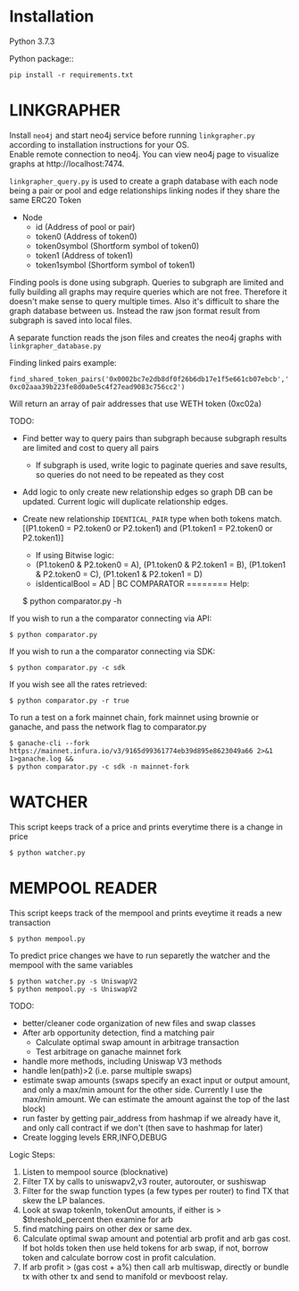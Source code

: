 Installation
========
Python 3.7.3

Python package::

    pip install -r requirements.txt


LINKGRAPHER
=========

Install `neo4j` and start neo4j service before running `linkgrapher.py` according to installation instructions for your OS.  
Enable remote connection to neo4j. You can view neo4j page to visualize graphs at http://localhost:7474.

`linkgrapher_query.py` is used to create a graph database with each node being a pair or pool and edge relationships linking nodes if they share the same ERC20 Token

- Node
  - id (Address of pool or pair)
  - token0 (Address of token0)
  - token0symbol (Shortform symbol of token0)
  - token1 (Address of token1)
  - token1symbol (Shortform symbol of token1)

Finding pools is done using subgraph. Queries to subgraph are limited and fully building all graphs may require queries which are not free. Therefore it doesn't make sense to query multiple times. Also it's difficult to share the graph database between us. Instead the raw json format result from subgraph is saved into local files.

A separate function reads the json files and creates the neo4j graphs with `linkgrapher_database.py`

Finding linked pairs example:

`find_shared_token_pairs('0x0002bc7e2db8df0f26b6db17e1f5e661cb07ebcb','0xc02aaa39b223fe8d0a0e5c4f27ead9083c756cc2')`

Will return an array of pair addresses that use WETH token (0xc02a)

TODO:
 * Find better way to query pairs than subgraph because subgraph results are limited and cost to query all pairs
   * If subgraph is used, write logic to paginate queries and save results, so queries do not need to be repeated as they cost
 * Add logic to only create new relationship edges so graph DB can be updated. Current logic will duplicate relationship edges.
 * Create new relationship `IDENTICAL_PAIR` type when both tokens match. [(P1.token0 = P2.token0 or P2.token1) and (P1.token1 = P2.token0 or P2.token1)]
   * If using Bitwise logic:
   * (P1.token0 & P2.token0 = A), (P1.token0 & P2.token1 = B), (P1.token1 & P2.token0 = C), (P1.token1 & P2.token1 = D)
   * isIdenticalBool = AD | BC 
COMPARATOR
========
Help:

    $ python comparator.py -h

If you wish to run a the comparator connecting via API:

    $ python comparator.py

If you wish to run a the comparator connecting via SDK:

    $ python comparator.py -c sdk

If you wish see all the rates retrieved:

    $ python comparator.py -r true

To run a test on a fork mainnet chain, fork mainnet using brownie or ganache, and pass the network flag to comparator.py

    $ ganache-cli --fork https://mainnet.infura.io/v3/9165d99361774eb39d895e8623049a66 2>&1 1>ganache.log &&
    $ python comparator.py -c sdk -n mainnet-fork


WATCHER
========
This script keeps track of a price and prints everytime there is a change in price

    $ python watcher.py


MEMPOOL READER
========
This script keeps track of the mempool and prints eveytime it reads a new transaction

    $ python mempool.py


To predict price changes we have to run separetly the watcher and the mempool with the same variables

    $ python watcher.py -s UniswapV2
    $ python mempool.py -s UniswapV2


TODO:

- better/cleaner code organization of new files and swap classes
- After arb opportunity detection, find a matching pair
  - Calculate optimal swap amount in arbitrage transaction
  - Test arbitrage on ganache mainnet fork
- handle more methods, including Uniswap V3 methods
- handle len(path)>2 (i.e. parse multiple swaps)
- estimate swap amounts (swaps specify an exact input or output amount, and only a max/min amount for the other side. Currently I use the max/min amount.  We can estimate the amount against the top of the last block)
- run faster by getting pair_address from hashmap if we already have it, and only call contract if we don't (then save to hashmap for later)
- Create logging levels ERR,INFO,DEBUG


Logic Steps:

1. Listen to mempool source  (blocknative)
2. Filter TX by calls to uniswapv2,v3 router, autorouter, or sushiswap
3. Filter for the swap function types (a few types per router) to find TX that skew the LP balances.
4. Look at swap tokenIn, tokenOut amounts, if either is > $threshold_percent then examine for arb 
5. find matching pairs on other dex or same dex.
6. Calculate optimal swap amount and potential arb profit and arb gas cost.  If bot holds token then use held tokens for arb swap, if not, borrow token and calculate borrow cost in profit calculation.
7. If arb profit > (gas cost + a%) then call arb multiswap, directly or bundle tx with other tx and send to manifold or mevboost relay.
